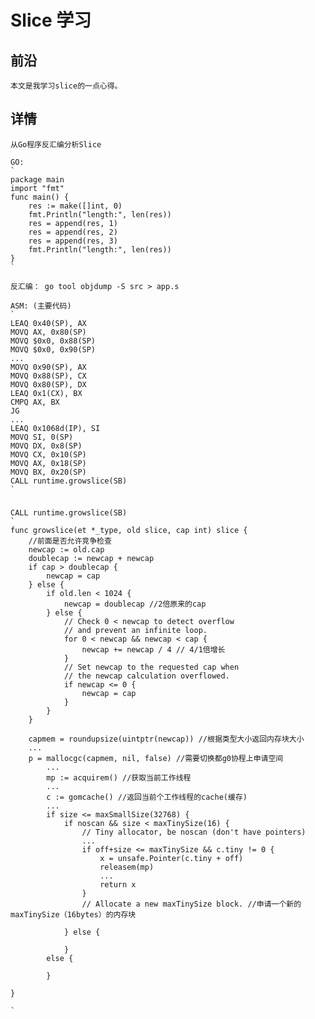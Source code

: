 # Slice 学习

## 前沿
	本文是我学习slice的一点心得。

## 详情
	从Go程序反汇编分析Slice

	GO:
	`
	package main
	import "fmt"
	func main() {
		res := make([]int, 0)
		fmt.Println("length:", len(res))
		res = append(res, 1)
		res = append(res, 2)
		res = append(res, 3)
		fmt.Println("length:", len(res))
	}	
	`

	反汇编： go tool objdump -S src > app.s

	ASM: (主要代码)
	`
	LEAQ 0x40(SP), AX
	MOVQ AX, 0x80(SP)
	MOVQ $0x0, 0x88(SP)
	MOVQ $0x0, 0x90(SP)
	...
	MOVQ 0x90(SP), AX
	MOVQ 0x88(SP), CX
	MOVQ 0x80(SP), DX
	LEAQ 0x1(CX), BX
	CMPQ AX, BX
	JG
	...
	LEAQ 0x1068d(IP), SI
	MOVQ SI, 0(SP)
	MOVQ DX, 0x8(SP)
	MOVQ CX, 0x10(SP)
	MOVQ AX, 0x18(SP)
	MOVQ BX, 0x20(SP)
	CALL runtime.growslice(SB)
	`	

###
	CALL runtime.growslice(SB)
	`
	func growslice(et *_type, old slice, cap int) slice {
		//前面是否允许竞争检查
		newcap := old.cap
		doublecap := newcap + newcap
		if cap > doublecap {
			newcap = cap 
		} else {
			if old.len < 1024 {
				newcap = doublecap //2倍原来的cap
			} else {
				// Check 0 < newcap to detect overflow
				// and prevent an infinite loop.
				for 0 < newcap && newcap < cap {
					newcap += newcap / 4 // 4/1倍增长
				}
				// Set newcap to the requested cap when
				// the newcap calculation overflowed.
				if newcap <= 0 {
					newcap = cap
				}
			}
		}

		capmem = roundupsize(uintptr(newcap)) //根据类型大小返回内存块大小
		...
		p = mallocgc(capmem, nil, false) //需要切换都g0协程上申请空间
			...
			mp := acquirem() //获取当前工作线程
			...
			c := gomcache() //返回当前个工作线程的cache(缓存)
			...
			if size <= maxSmallSize(32768) {
				if noscan && size < maxTinySize(16) {
					// Tiny allocator, be noscan (don't have pointers)
					...
					if off+size <= maxTinySize && c.tiny != 0 {
						x = unsafe.Pointer(c.tiny + off)
						releasem(mp)
						...
						return x
					}
					// Allocate a new maxTinySize block. //申请一个新的maxTinySize（16bytes）的内存块
						
				} else {
					
				}
			else {

			}	

	}

	`
		
